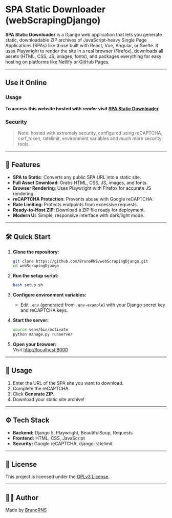 # SPA Static Downloader (webScrapingDjango)

**SPA Static Downloader** is a Django web application that lets you generate static, downloadable ZIP archives of JavaScript-heavy Single Page Applications (SPAs) like those built with React, Vue, Angular, or Svelte. It uses Playwright to render the site in a real browser (Firefox), downloads all assets (HTML, CSS, JS, images, fonts), and packages everything for easy hosting on platforms like Netlify or GitHub Pages.

---

## Use it Online

### Usage

**To access this website hosted with _render_ visit [SPA Static Downloader](.)**

### Security

> Note: hosted with extremely security, configured using reCAPTCHA, csrf_token, ratelimit, environment variables and much more security tools.

---

## 🚀 Features

- **SPA to Static**: Converts any public SPA URL into a static site.
- **Full Asset Download**: Grabs HTML, CSS, JS, images, and fonts.
- **Browser Rendering**: Uses Playwright with Firefox for accurate JS rendering.
- **reCAPTCHA Protection**: Prevents abuse with Google reCAPTCHA.
- **Rate Limiting**: Protects endpoints from excessive requests.
- **Ready-to-Host ZIP**: Download a ZIP file ready for deployment.
- **Modern UI**: Simple, responsive interface with dark/light mode.

---

## 🛠️ Quick Start

1. **Clone the repository:**

   ```bash
   git clone https://github.com/BrunoRNS/webScrapingDjango.git
   cd webScrapingDjango
   ```

2. **Run the setup script:**

   ```bash
   bash setup.sh
   ```

3. **Configure environment variables:**

   - Edit `.env` (generated from `.env-example`) with your Django secret key and reCAPTCHA keys.

4. **Start the server:**

   ```bash
   source venv/bin/activate
   python manage.py runserver
   ```

5. **Open your browser:**  
   Visit [http://localhost:8000](http://localhost:8000)

---

## 📝 Usage

1. Enter the URL of the SPA site you want to download.
2. Complete the reCAPTCHA.
3. Click **Generate ZIP**.
4. Download your static site archive!

---

## ⚙️ Tech Stack

- **Backend:** Django 5, Playwright, BeautifulSoup, Requests
- **Frontend:** HTML, CSS, JavaScript
- **Security:** Google reCAPTCHA, django-ratelimit

---

## 📄 License

This project is licensed under the [GPLv3 License](https://www.gnu.org/licenses/gpl-3.0.html).

---

## 🙋‍♂️ Author

Made by [BrunoRNS](https://github.com/BrunoRNS)
